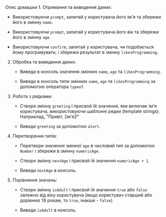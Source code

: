 Опис домашки
    1. Отримання та виведення даних:

   - Використовуючи `prompt`, запитай у користувача його ім'я та збережи його в змінну `name`.

   - Використовуючи `prompt`, запитай у користувача його вік та збережи його в змінну `age`.

   - Використовуючи `confirm`, запитай у користувача, чи подобається йому програмувати, і збережи результат в змінну `likesProgramming`.

2. Обробка та виведення даних:

   - Виведи в консоль значення змінних `name`, `age` та `likesProgramming`.

   - Виведи в консоль типи змінних `name`, `age` та `likesProgramming` за допомогою оператора `typeof`.

3. Робота з рядками:

   - Створи змінну `greeting` і присвой їй значення, яке включає ім'я користувача, використовуючи шаблонні рядки (template strings). Наприклад, "Привіт, [ім'я]!"

   - Виведи `greeting` за допомогою `alert`.

4. Перетворення типів:

   - Перетвори значення змінної `age` в числовий тип за допомогою `Number` і збережи в змінну `numericAge`.

   - Створи змінну `nextAge` і присвой їй значення `numericAge + 1`.

   - Виведи `nextAge` в консоль.

5. Порівняння значень:

   - Створи змінну `isAdult` і присвой їй значення `true` або `false` залежно від віку користувача (якщо користувач старший або дорівнює 18 рокам, то `true`, інакше - `false`).

   - Виведи `isAdult` в консоль.
